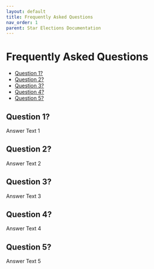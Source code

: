 ```yaml
---
layout: default
title: Frequently Asked Questions
nav_order: 1
parent: Star Elections Documentation
---
```


# Frequently Asked Questions

- [Question 1?](#question-1)
- [Question 2?](#question-2)
- [Question 3?](#question-3)
- [Question 4?](#question-4)
- [Question 5?](#question-5)

## Question 1?

Answer Text 1

## Question 2?

Answer Text 2

## Question 3?

Answer Text 3

## Question 4?

Answer Text 4

## Question 5?

Answer Text 5

